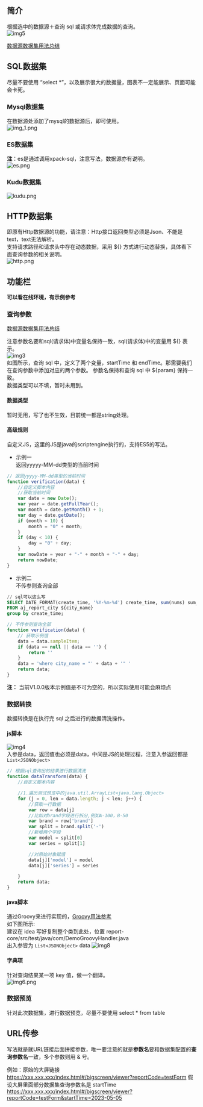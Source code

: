 ## 简介

根据选中的数据源＋查询 sql 或请求体完成数据的查询。<br>
![img5](../picture/dateset/img_5.png) <br>

[数据源数据集用法总结](https://my.oschina.net/u/4517014/blog/5270828) <br>

## SQL数据集

尽量不要使用 “select *”，以及展示很大的数据量，图表不一定能展示、页面可能会卡死。 <br>

### Mysql数据集

在数据源处添加了mysql的数据源后，即可使用。<br>
![img_1.png](../picture/dateset/img_1.png) <br>

### ES数据集

**注**：es是通过调用xpack-sql，注意写法，数据源亦有说明。 <br>
![es.png](../picture/dateset/img.png) <br>

### Kudu数据集

![kudu.png](../picture/dateset/img_2.png) <br>

## HTTP数据集

即原有Http数据源的功能，请注意：Http接口返回类型必须是Json、不能是text，text无法解析。 <br>
支持请求路径和请求头中存在动态数据，采用 ${} 方式进行动态替换，具体看下面查询参数的相关说明。 <br>
![http.png](../picture/dateset/img_7.png) <br>

## 功能栏

**可以看在线环境，有示例参考** <br>

### 查询参数

[数据源数据集用法总结](https://my.oschina.net/u/4517014/blog/5270828) <br>

注意参数名要和sql(请求体)中变量名保持一致，sql(请求体)中的变量用 ${} 表示。 <br>
![img3](../picture/dateset/img_3.png) <br>
如图所示，查询 sql 中，定义了两个变量，startTime 和 endTime。那需要我们在查询参数中添加对应的两个参数。 参数名保持和查询 sql
中 ${param} 保持一致。<br>
数据类型可以不填，暂时未用到。

#### 数据类型

暂时无用，写了也不生效，目前统一都是string处理。 <br>

#### 高级规则

自定义JS，这里的JS是java的scriptengine执行的，支持ES5的写法。

- 示例一 <br>
  返回yyyyy-MM-dd类型的当前时间

```js
// 返回yyyyy-MM-dd类型的当前时间
function verification(data) {
    //自定义脚本内容
    //获取当前时间
    var date = new Date();
    var year = date.getFullYear();
    var month = date.getMonth() + 1;
    var day = date.getDate();
    if (month < 10) {
        month = "0" + month;
    }
    if (day < 10) {
        day = "0" + day;
    }
    var nowDate = year + "-" + month + "-" + day;
    return nowDate;
}
```

- 示例二 <br>
  不传参则查询全部

```sql
// sql可以这么写
SELECT DATE_FORMAT(create_time, '%Y-%m-%d') create_time, sum(nums) sum_nums
FROM aj_report_city ${city_name}
group by create_time;
```

```js
// 不传参则查询全部
function verification(data) {
    // 获取示例值
    data = data.sampleItem;
    if (data == null || data == '') {
        return ''
    }
    data = 'where city_name = "' + data + '" '
    return data;
}
```

**注：** 当前V1.0.0版本示例值是不可为空的，所以实际使用可能会麻烦点

### 数据转换

数据转换是在执行完 sql 之后进行的数据清洗操作。

#### js脚本

![img4](../picture/dateset/img_4.png) <br>
入参是data，返回值也必须是data，中间是JS的处理过程，注意入参返回都是``List<JSONObject>``

```js
// 根据sql查询出的结果进行数据清洗
function dataTransform(data) {
    //自定义脚本内容

    //1.遍历测试预览中的java.util.ArrayList<java.lang.Object>
    for (j = 0, len = data.length; j < len; j++) {
        //获取一行数据
        var row = data[j]
        //比如对brand字段进行拆分,例如A-100，B-50
        var brand = row['brand']
        var split = brand.split('-')
        //新增两个字段
        var model = split[0]
        var series = split[1]

        //对原始对象赋值
        data[j]['model'] = model
        data[j]['series'] = series

    }
    return data;
}
```

#### java脚本

通过Groovy来进行实现的，[Groovy用法参考](https://my.oschina.net/u/4517014/blog/5526324) <br>
如下图所示: <br>
建议在 idea 写好复制整个类到此处，位置 report-core/src/test/java/com/DemoGroovyHandler.java <br>
出入参皆为 ``List<JSONObject>`` data
![img8](../picture/dateset/img_8.png) <br>

#### 字典项

针对查询结果某一项 key 值，做一个翻译。<br>
![img6.png](../picture/dateset/img_6.png) <br>

### 数据预览

针对此次数据集，进行数据预览，尽量不要使用 select * from table <br>

## URL传参

写法就是就URL链接后面拼接参数，唯一要注意的就是**参数名**要和数据集配置的**查询参数名**一致，多个参数则用 & 号。

例如：原始的大屏链接 <br>
https://xxx.xxx.xxx/index.html#/bigscreen/viewer?reportCode=testForm
假设大屏里面部分数据集查询参数名是 startTime <br>
https://xxx.xxx.xxx/index.html#/bigscreen/viewer?reportCode=testForm&startTime=2023-05-05
